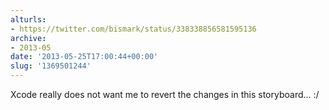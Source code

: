 ```yaml
---
alturls:
- https://twitter.com/bismark/status/338338856581595136
archive:
- 2013-05
date: '2013-05-25T17:00:44+00:00'
slug: '1369501244'
---
```


Xcode really does not want me to revert the changes in this storyboard... :/

